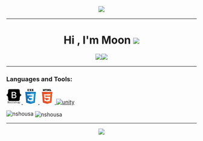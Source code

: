 <p align="center"><img src="https://64.media.tumblr.com/5ee5dc9e495cb9878ba5846e53e599a4/1b360ffac8992563-e1/s540x810/350ea86e57eca435e34baa3c2099e07cce16d9ff.gif"/></p>

---

<h1 align="center">Hi , I'm Moon <img src="https://media.giphy.com/media/hvRJCLFzcasrR4ia7z/giphy.gif" width="35"></h1>
<p align="center">
 <a href="https://github.com/DenverCoder1/readme-typing-svg"><img src="https://readme-typing-svg.herokuapp.com?
<a href="https://github.com/DenverCoder1/readme-typing-svg"><img src="https://readme-typing-svg.herokuapp.com?lines=Front+end+dev+pemula&center=true&width=500&height=50"></a>              </p>                                         

---

<h3 align="left">Languages and Tools:</h3>
<p align="left"> <a href="https://getbootstrap.com" target="_blank" rel="noreferrer"> <img src="https://raw.githubusercontent.com/devicons/devicon/master/icons/bootstrap/bootstrap-plain-wordmark.svg" alt="bootstrap" width="40" height="40"/> </a> <a href="https://www.w3schools.com/css/" target="_blank" rel="noreferrer"> <img src="https://raw.githubusercontent.com/devicons/devicon/master/icons/css3/css3-original-wordmark.svg" alt="css3" width="40" height="40"/> </a> <a href="https://www.w3.org/html/" target="_blank" rel="noreferrer"> <img src="https://raw.githubusercontent.com/devicons/devicon/master/icons/html5/html5-original-wordmark.svg" alt="html5" width="40" height="40"/> </a> <a href="https://unity.com/" target="_blank" rel="noreferrer"> <img src="https://www.vectorlogo.zone/logos/unity3d/unity3d-icon.svg" alt="unity" width="40" height="40"/> </a> </p>

<p><img align="left" src="https://github-readme-stats.vercel.app/api/top-langs?username=nshousa&show_icons=true&theme=tokyonight&locale=en&layout=compact" alt="nshousa" /></p>

<p>&nbsp;<img align="center" src="https://github-readme-stats.vercel.app/api?username=nshousa&show_icons=true&theme=tokyonight&locale=en" alt="nshousa" /></p>

---

<p align="center"><img src="https://i.makeagif.com/media/2-03-2023/lgGB4J.gif"/></p>

